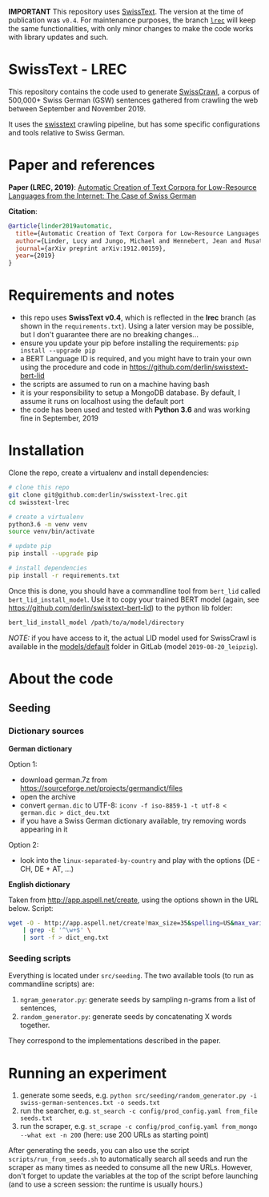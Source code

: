 **IMPORTANT** This repository uses [SwissText](https://github.com/derlin/swisstext). The version at the time of publication was `v0.4`. For maintenance purposes, the branch [`lrec`](https://github.com/derlin/swisstext/tree/lrec) will keep the same functionalities, with only minor changes to make the code works with library updates and such.

# SwissText - LREC 

This repository contains the code used to generate [SwissCrawl](https://icosys.ch/swisscrawl),
a corpus of 500,000+ Swiss German (GSW) sentences gathered from crawling the web between September and November 2019.

It uses the [swisstext](https://github.com/derlin/swisstext) crawling pipeline, but has some specific configurations
and tools relative to Swiss German.

# Paper and references

**Paper (LREC, 2019)**: [Automatic Creation of Text Corpora for Low-Resource Languages from the Internet: The Case of Swiss German](https://arxiv.org/abs/1912.00159)

**Citation**:
```bibtex
@article{linder2019automatic,
  title={Automatic Creation of Text Corpora for Low-Resource Languages from the Internet: The Case of Swiss German},
  author={Linder, Lucy and Jungo, Michael and Hennebert, Jean and Musat, Claudiu and Fischer, Andreas},
  journal={arXiv preprint arXiv:1912.00159},
  year={2019}
}
```


# Requirements and notes

* this repo uses **SwissText v0.4**, which is reflected in the **lrec** branch (as shown in the `requirements.txt`). 
  Using a later version may be possible, but I don't guarantee there are no breaking changes...
* ensure you update your pip before installing the requirements: `pip install --upgrade pip`
* a BERT Language ID is required, and you might have to train your own using the procedure and code in https://github.com/derlin/swisstext-bert-lid
* the scripts are assumed to run on a machine having bash
* it is your responsibility to setup a MongoDB database. By default, I assume it runs on localhost using the default port
* the code has been used and tested with **Python 3.6** and was working fine in September, 2019

# Installation

Clone the repo, create a virtualenv and install dependencies:

```bash
# clone this repo
git clone git@github.com:derlin/swisstext-lrec.git
cd swisstext-lrec

# create a virtualenv
python3.6 -m venv venv
source venv/bin/activate

# update pip
pip install --upgrade pip

# install dependencies
pip install -r requirements.txt
```

Once this is done, you should have a commandline tool from `bert_lid` called `bert_lid_install_model`. 
Use it to copy your trained BERT model (again, see https://github.com/derlin/swisstext-bert-lid) to the python lib
folder:

```bash
bert_lid_install_model /path/to/a/model/directory
```

*NOTE:* if you have access to it, the actual LID model used for SwissCrawl is available in
the [models/default](https://gitlab.com/swisscom-gsw/lid/bert-torch-lid/-/tree/master/models/default) folder in GitLab
(model `2019-08-20_leipzig`).

# About the code

## Seeding

### Dictionary sources

**German dictionary**

Option 1:
* download german.7z from https://sourceforge.net/projects/germandict/files
* open the archive
* convert `german.dic` to UTF-8: `iconv -f iso-8859-1 -t utf-8 < german.dic > dict_deu.txt`
* if you have a Swiss German dictionary available, try removing words appearing in it

Option 2:
* look into the `linux-separated-by-country` and play with the options (DE - CH, DE + AT, ...)

**English dictionary**

Taken from http://app.aspell.net/create, using the options shown in the URL below. Script:
```bash
wget -O - http://app.aspell.net/create?max_size=35&spelling=US&max_variant=0&diacritic=strip&special=roman-numerals&download=wordlist&encoding=utf-8&format=inline \
    | grep -E '^\w+$' \
    | sort -f > dict_eng.txt
```

### Seeding scripts

Everything is located under `src/seeding`. The two available tools (to run as commandline scripts) are:

1. `ngram_generator.py`: generate seeds by sampling n-grams from a list of sentences,
2. `random_generator.py`: generate seeds by concatenating X words together.

They correspond to the implementations described in the paper.

# Running an experiment

1. generate some seeds, e.g. `python src/seeding/random_generator.py -i swiss-german-sentences.txt -o seeds.txt`
2. run the searcher, e.g. `st_search -c config/prod_config.yaml from_file seeds.txt`
3. run the scraper, e.g. `st_scrape -c config/prod_config.yaml from_mongo --what ext -n 200` (here: use 200 URLs as starting point)

After generating the seeds, you can also use the script `scripts/run_from_seeds.sh` to automatically search all seeds and 
run the scraper as many times as needed to consume all the new URLs. 
However, don't forget to update the variables at the top of the script before launching 
(and to use a screen session: the runtime is usually hours.)
